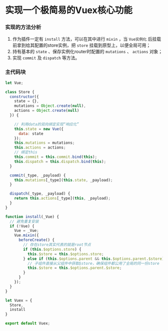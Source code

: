 # 实现一个极简易的Vuex核心功能

### 实现的方法分析

1. 作为插件一定有 `install` 方法，可以在其中进行 `mixin` ，当 `Vue实例化` 后挂载前拿到给其配置的store实例，把 `store` 挂载到原型上，以便全局可用；
2. 持有基本的 `state` 、保存实例化router时配置的 `mutations` 、 `actions` 对象；
3. 实现 `commit` 及 `dispatch` 等方法。

### 主代码块

``` js
let Vue;

class Store {
  constructor({
    state = {},
    mutations = Object.create(null),
    actions = Object.create(null)
  }) {

    // 利用data的双向绑定实现“响应化”
    this.state = new Vue({
      data: state
    });
    this.mutations = mutations;
    this.actions = actions;
    // 绑定this
    this.commit = this.commit.bind(this);
    this.dispatch = this.dispatch.bind(this);
  }

  commit(_type, _payload) {
    this.mutations[_type](this.state, _payload);
  }

  dispatch(_type, _payload) {
    return this.actions[_type](this, _payload);
  }
}

function install(_Vue) {
  // 避免重复安装
  if (!Vue) {
    Vue = _Vue;
    Vue.mixin({
      beforeCreate() {
        // 存在store其实代表的就是root节点
        if (this.$options.store) {
          this.$store = this.$options.store;
        } else if (this.$options.parent && this.$options.parent.$store) {
          // 子组件直接从父组件中获取$store，确保组件都公用了全局的同一份store
          this.$store = this.$options.parent.$store;
        }
      }
    });
  }
}

let Vuex = {
  Store,
  install
}

export default Vuex;
```
